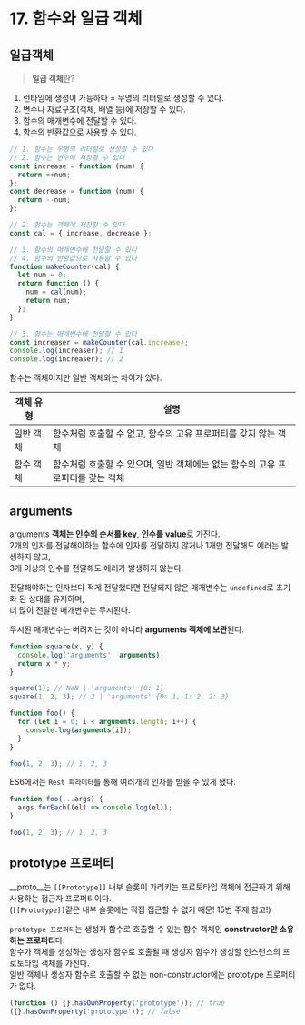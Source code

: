 # 17. 함수와 일급 객체

## 일급객체

> **일급 객체**란?

1. 런타임에 생성이 가능하다 = 무명의 리터럴로 생성할 수 있다.
2. 변수나 자료구조(객체, 배열 등)에 저장할 수 있다.
3. 함수의 매개변수에 전달할 수 있다.
4. 함수의 반환값으로 사용할 수 있다.
   >

```js
// 1. 함수는 무명의 리터럴로 생성할 수 있다
// 2. 함수는 변수에 저장할 수 있다
const increase = function (num) {
  return ++num;
};
const decrease = function (num) {
  return --num;
};

// 2. 함수는 객체에 저장할 수 있다
const cal = { increase, decrease };

// 3. 함수의 매개변수에 전달할 수 있다
// 4. 함수의 반환값으로 사용할 수 있다
function makeCounter(cal) {
  let num = 0;
  return function () {
    num = cal(num);
    return num;
  };
}

// 3. 함수는 매개변수에 전달할 수 있다
const increaser = makeCounter(cal.increase);
console.log(increaser); // 1
console.log(increaser); // 2
```

함수는 객체이지만 일반 객체와는 차이가 있다.

| 객체 유형 | 설명                                                                           |
| --------- | ------------------------------------------------------------------------------ |
| 일반 객체 | 함수처럼 호출할 수 없고, 함수의 고유 프로퍼티를 갖지 않는 객체                 |
| 함수 객체 | 함수처럼 호출할 수 있으며, 일반 객체에는 없는 함수의 고유 프로퍼티를 갖는 객체 |

## arguments

arguments **객체는 인수의 순서를 key**, **인수를 value**로 가진다.<br>
2개의 인자를 전달해야하는 함수에 인자를 전달하지 않거나 1개만 전달해도 에러는 발생하지 않고,<br>
3개 이상의 인수를 전달해도 에러가 발생하지 않는다.

전달해야하는 인자보다 적게 전달했다면 전달되지 않은 매개변수는 `undefined`로 초기화 된 상태를 유지하며,<br>
더 많이 전달한 매개변수는 무시된다.

무시된 매개변수는 버려지는 것이 아니라 **arguments 객체에 보관**된다.

```js
function square(x, y) {
  console.log('arguments', arguments);
  return x * y;
}

square(1); // NaN | 'arguments' {0: 1}
square(1, 2, 3); // 2 | 'arguments' {0: 1, 1: 2, 2: 3}

function foo() {
  for (let i = 0; i < arguments.length; i++) {
    console.log(arguments[i]);
  }
}

foo(1, 2, 3); // 1, 2, 3
```

ES6에서는 `Rest 파라미터`를 통해 여러개의 인자를 받을 수 있게 됐다.

```js
function foo(...args) {
  args.forEach((el) => console.log(el));
}

foo(1, 2, 3); // 1, 2, 3
```

## prototype 프로퍼티

\_\_proto\_\_는 `[[Prototype]]` 내부 슬롯이 가리키는 프로토타입 객체에 접근하기 위해 사용하는 접근자 프로퍼티이다.<br>
(`[[Prototype]]`같은 내부 슬롯에는 직접 접근할 수 없기 때문! 15번 주제 참고!)

`prototype 프로퍼티`는 생성자 함수로 호출할 수 있는 함수 객체인 **constructor만 소유하는 프로퍼티**다.<br>
함수가 객체를 생성하는 생성자 함수로 호출될 때 생성자 함수가 생성할 인스턴스의 프로토타입 객체를 가진다.<br>
일반 객체나 생성자 함수로 호출할 수 없는 non-constructor에는 prototype 프로퍼티가 없다.

```js
(function () {}.hasOwnProperty('prototype')); // true
({}.hasOwnProperty('prototype')); // false
```
